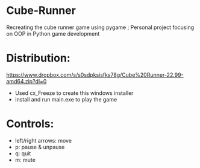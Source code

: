 # Cube-Runner
Recreating the cube runner game using pygame ; Personal project focusing on OOP in Python game development

# Distribution:
https://www.dropbox.com/s/s0sdpksisfks78g/Cube%20Runner-22.99-amd64.zip?dl=0
- Used cx_Freeze to create this windows installer
- install and run main.exe to play the game

# Controls:
- left/right arrows: move
- p: pause & unpause
- q: quit
- m: mute